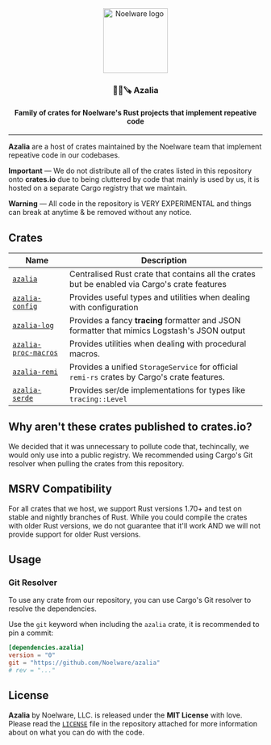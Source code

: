<div align="center">
    <img src="https://cdn.floofy.dev/images/trans.png" alt="Noelware logo" width="128" height="128" />
    <h3>🐻‍❄️🪚 Azalia</h3>
    <h4>Family of crates for Noelware's Rust projects that implement repeative code</h4>
    <hr />
</div>

**Azalia** are a host of crates maintained by the Noelware team that implement repeative code in our codebases.

**Important** — We do not distribute all of the crates listed in this repository onto **crates.io** due to being cluttered by code that mainly is used by us, it is hosted on a separate Cargo registry that we maintain.

**Warning** — All code in the repository is VERY EXPERIMENTAL and things can break at anytime & be removed without any notice.

## Crates
| Name                   | Description                                                                                   |
| ---------------------- | --------------------------------------------------------------------------------------------- |
| [`azalia`]             | Centralised Rust crate that contains all the crates but be enabled via Cargo's crate features |
| [`azalia-config`]      | Provides useful types and utilities when dealing with configuration                           |
| [`azalia-log`]         | Provides a fancy **tracing** formatter and JSON formatter that mimics Logstash's JSON output  |
| [`azalia-proc-macros`] | Provides utilities when dealing with procedural macros.                                       |
| [`azalia-remi`]        | Provides a unified `StorageService` for official `remi-rs` crates by Cargo's crate features.  |
| [`azalia-serde`]       | Provides ser/de implementations for types like `tracing::Level`                               |

## Why aren't these crates published to **crates.io**?
We decided that it was unnecessary to pollute code that, techincally, we would only use into a public registry. We recommended using Cargo's Git resolver when pulling the crates from this repository.

## MSRV Compatibility
For all crates that we host, we support Rust versions 1.70+ and test on stable and nightly branches of Rust. While you could compile the crates with older Rust versions, we do not guarantee that it'll work AND we will not provide support for older Rust versions.

## Usage
### Git Resolver
To use any crate from our repository, you can use Cargo's Git resolver to resolve the dependencies.

Use the `git` keyword when including the `azalia` crate, it is recommended to pin a commit:

```toml
[dependencies.azalia]
version = "0"
git = "https://github.com/Noelware/azalia"
# rev = "..."
```

<!-- ### With our Cargo registry
You can link up any Azalia crate from our public Cargo registry where anyone can pull the crates. You will need to add the `noelware` registry in `.cargo/config.toml`:

```toml
[registries.noelware]
index = "sparse+https://cargo.noelware.org/index"
```

Now, you can pull the `azalia` or any crate from our registry:

```toml
[dependencies.azalia]
version = "0"
registry = "noelware"
```
-->

## License
**Azalia** by Noelware, LLC. is released under the **MIT License** with love. Please read the [`LICENSE`](./LICENSE) file in the repository attached for more information about on what you can do with the code.

[`azalia-proc-macros`]: ./crates/proc-macros
[`azalia-config`]:      ./crates/config
[`azalia-serde`]:       ./crates/serde
[`azalia-remi`]:        ./crates/remi
[`azalia-log`]:         ./crates/log
[`azalia`]:             ./crates/azalia
